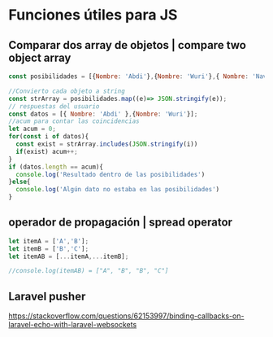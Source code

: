 # Funciones útiles para JS

##  Comparar dos array de objetos | compare two object array
```js
const posibilidades = [{Nombre: 'Abdi'},{Nombre: 'Wuri'},{ Nombre: 'Navaga'}];

//Convierto cada objeto a string
const strArray = posibilidades.map((e)=> JSON.stringify(e));
// respuestas del usuario
const datos = [{ Nombre: 'Abdi' },{Nombre: 'Wuri'}];
//acum para contar las coincidencias
let acum = 0;
for(const i of datos){
  const exist = strArray.includes(JSON.stringify(i))
  if(exist) acum++;
}
if (datos.length == acum){
  console.log('Resultado dentro de las posibilidades')
}else{
  console.log('Algún dato no estaba en las posibilidades')
}

```
##  operador de propagación | spread operator 

```js
let itemA = ['A','B'];
let itemB = ['B','C'];
let itemAB = [...itemA,...itemB];

//console.log(itemAB) = ["A", "B", "B", "C"]
```

##  Laravel pusher
https://stackoverflow.com/questions/62153997/binding-callbacks-on-laravel-echo-with-laravel-websockets

